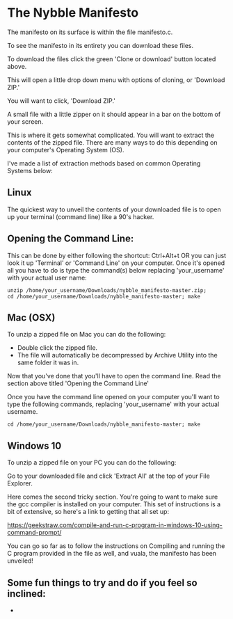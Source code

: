 # The Nybble Manifesto

The manifesto on its surface is within the file manifesto.c.

To see the manifesto in its entirety you can download these files.

To download the files click the green 'Clone or download' button located above.

This will open a little drop down menu with options of cloning, or 'Download ZIP.'

You will want to click, 'Download ZIP.'

A small file with a little zipper on it should appear in a bar on the bottom of your screen.

This is where it gets somewhat complicated. You will want to extract the contents of the 
zipped file. There are many ways to do this depending on your computer's Operating System (OS).

I've made a list of extraction methods based on common Operating Systems below:

Linux
-----
 The quickest way to unveil the contents of your downloaded file is to open up your terminal 
(command line) like a 90's hacker. 

Opening the Command Line:
-------------------------
This can be done by either following the shortcut: Ctrl+Alt+t
OR you can just look it up 'Terminal' or 'Command Line' on your computer. Once it's opened all
you have to do is type the command(s) below replacing 'your_username' with your actual user name:

    unzip /home/your_username/Downloads/nybble_manifesto-master.zip; 
    cd /home/your_username/Downloads/nybble_manifesto-master; make

Mac (OSX)
---------
To unzip a zipped file on Mac you can do the following:

* Double click the zipped file.
* The file will automatically be decompressed by Archive Utility into the same folder it was in.

Now that you've done that you'll have to open the command line. Read the section above titled
'Opening the Command Line'

Once you have the command line opened on your computer you'll want to type the following commands,
replacing 'your_username' with your actual username.

    cd /home/your_username/Downloads/nybble_manifesto-master; make

Windows 10
----------
To unzip a zipped file on your PC you can do the following: 

Go to your downloaded file and click 'Extract All' at the top of your File Explorer.

Here comes the second tricky section. You're going to want to make sure the gcc compiler is 
installed on your computer. This set of instructions is a bit of extensive, so here's a link to 
getting that all set up:

https://geekstraw.com/compile-and-run-c-program-in-windows-10-using-command-prompt/

You can go so far as to follow the instructions on Compiling and running the C program provided 
in the file as well, and vuala, the manifesto has been unveiled!

## Some fun things to try and do if you feel so inclined:
* 
